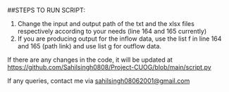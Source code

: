 ##STEPS TO RUN SCRIPT:

1. Change the input and output path of the txt and the xlsx files respectively according to your needs (line 164 and 165 currently)
2. If you are producing output for the inflow data, use the list f in line 164 and 165 (path link) and use list g for outflow data.

If there are any changes in the code, it will be updated at https://github.com/Sahilsingh0808/Project-CUOG/blob/main/script.py

If any queries, contact me via sahilsingh08062001@gmail.com
